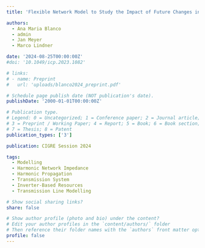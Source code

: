 ```yaml
---
title: 'Flexible Network Model to Study the Impact of Future Changes in Transmission Systems on Harmonic Levels and Impedance'

authors:
  - Ana Maria Blanco
  - admin
  - Jan Meyer
  - Marco Lindner

date: '2024-08-25T00:00:00Z'
#doi: '10.1049/icp.2023.1082'

# links:
# - name: Preprint
#   url: 'uploads/blanco2024_preprint.pdf'

# Schedule page publish date (NOT publication's date).
publishDate: '2000-01-01T00:00:00Z'

# Publication type.
# Legend: 0 = Uncategorized; 1 = Conference paper; 2 = Journal article;
# 3 = Preprint / Working Paper; 4 = Report; 5 = Book; 6 = Book section;
# 7 = Thesis; 8 = Patent
publication_types: ['3']

publication: CIGRE Session 2024

tags:
  - Modelling
  - Harmonic Network Impedance
  - Harmonic Propagation
  - Transmission System
  - Inverter-Based Resources
  - Transmission Line Modelling

# Show social sharing links?
share: false

# Show author profile (photo and bio) under the content?
# Edit your author profiles in the `content/authors/` folder
# Then reference their folder names with the `authors` front matter option above
profile: false
---
```

